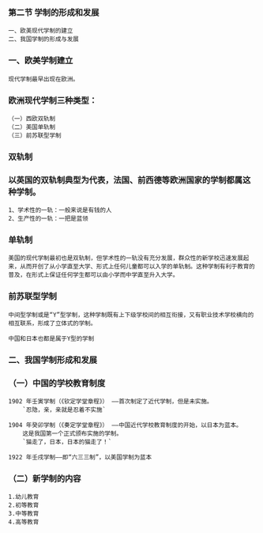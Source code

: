 ### 第二节 学制的形成和发展
    一、欧美现代学制的建立
    二、我国学制的形成与发展

### 一、欧美学制建立
    现代学制最早出现在欧洲。

### 欧洲现代学制三种类型：
    （一）西欧双轨制
    （二）美国单轨制
    （三）前苏联型学制

### 双轨制
### 以英国的双轨制典型为代表，法国、前西德等欧洲国家的学制都属这种学制。
    1、学术性的一轨：一般来说是有钱的人
    2、生产性的一轨：一把是蓝领

### 单轨制
    美国的现代学制最初也是双轨制，但学术性的一轨没有充分发展，群众性的新学校迅速发展起来，从而开创了从小学直至大学、形式上任何儿童都可以入学的单轨制。这种学制有利于教育的普及，在形式上保证任何学生都可以由小学而中学直至升入大学。

### 前苏联型学制
    中间型学制或是“Y”型学制，这种学制既有上下级学校间的相互衔接，又有职业技术学校横向的相互联系，形成了立体式的学制。

    中国和日本也都是属于Y型的学制

### 二、我国学制形成和发展
### （一）中国的学校教育制度
    1902 年壬寅学制（《钦定学堂章程》） ——首次制定了近代学制，但是未实施。
        `忍隐，亲，亲就是忍着不实施`

    1904 年癸卯学制（《奏定学堂章程》） ——中国近代学校教育制度的开始，以日本为蓝本。
        这是我国第一个正式颁布实施的学制。
        `猫走了，日本，日本的猫走了！`

    1922 年壬戌学制——即“六三三制”，以美国学制为蓝本

### （二）新学制的内容
    1.幼儿教育
    2.初等教育
    3.中等教育
    4.高等教育
